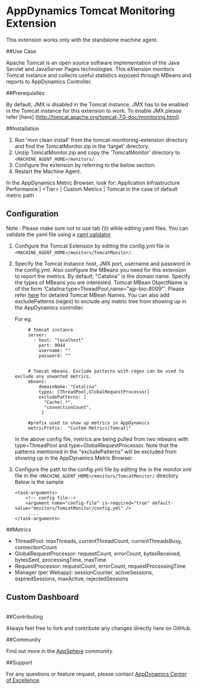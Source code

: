 # AppDynamics Tomcat Monitoring Extension

This extension works only with the standalone machine agent.

##Use Case

Apache Tomcat is an open source software implementation of the Java Servlet and JavaServer Pages technologies. This eXtension monitors Tomcat instance and collects useful statistics exposed through MBeans and reports to AppDynamics Controller.

##Prerequisites

By default, JMX is disabled in the Tomcat instance. JMX has to be enabled in the Tomcat instance for this extension to work. To enable JMX please refer [here] (http://tomcat.apache.org/tomcat-7.0-doc/monitoring.html).

##Installation

1. Run 'mvn clean install' from the tomcat-monitoring-extension directory and find the TomcatMonitor.zip in the 'target' directory.
2. Unzip TomcatMonitor.zip and copy the 'TomcatMonitor' directory to `<MACHINE_AGENT_HOME>/monitors/`
3. Configure the extension by referring to the below section.
5. Restart the Machine Agent.

In the AppDynamics Metric Browser, look for: Application Infrastructure Performance  | \<Tier\> | Custom Metrics | Tomcat in the case of default metric path

## Configuration

Note : Please make sure not to use tab (\t) while editing yaml files. You can validate the yaml file using a [yaml validator](http://yamllint.com/)

1. Configure the Tomcat Extension by editing the config.yml file in `<MACHINE_AGENT_HOME>/monitors/TomcatMonitor/`.
2. Specify the Tomcat instance host, JMX port, username and password in the config.yml. 
Also configure the MBeans you need for this extension to report the metrics. By default, "Catalina" is the domain name. Specify the types of MBeans you are interested. Tomcat MBean ObjectName is of the form 'Catalina:type=ThreadPool,name="ajp-bio-8009"'. Please refer [here](http://tomcat.apache.org/tomcat-6.0-doc/funcspecs/mbean-names.html) for detailed Tomcat MBean Names.
You can also add excludePatterns (regex) to exclude any metric tree from showing up in the AppDynamics controller.

   For eg.
   ```
        # Tomcat instance
        server:
          - host: "localhost"
            port: 9044
            username: ""
            password: ""
            

        # Tomcat mbeans. Exclude patterns with regex can be used to exclude any unwanted metrics.
        mbeans:
            domainName: "Catalina"
            types: [ThreadPool,GlobalRequestProcessor]
            excludePatterns: [
              "Cache|.*",
              "connectionCount",
             ]

        #prefix used to show up metrics in AppDynamics
        metricPrefix:  "Custom Metrics|Tomcat|"

   ```
   In the above config file, metrics are being pulled from two mbeans with type=ThreadPool and type=GlobalRequestProcessor.
   Note that the patterns mentioned in the "excludePatterns" will be excluded from showing up in the AppDynamics Metric Browser.


3. Configure the path to the config.yml file by editing the <task-arguments> in the monitor.xml file in the `<MACHINE_AGENT_HOME>/monitors/TomcatMonitor/` directory. Below is the sample

     ```
     <task-arguments>
         <!-- config file-->
         <argument name="config-file" is-required="true" default-value="monitors/TomcatMonitor/config.yml" />
          ....
     </task-arguments>
    ```



##Metrics

* ThreadPool: maxThreads, currentThreadCount, currentThreadsBusy, connectionCount
* GlobalRequestProcessor: requestCount, errorCount, bytesReceived, bytesSent, processingTime, maxTime
* RequestProcessor: requestCount, errorCount, requestProcessingTime
* Manager (per Webapp): sessionCounter, activeSessions, expiredSessions, maxActive, rejectedSessions


## Custom Dashboard
![]()

##Contributing

Always feel free to fork and contribute any changes directly here on GitHub.

##Community

Find out more in the [AppSphere]() community.

##Support

For any questions or feature request, please contact [AppDynamics Center of Excellence](mailto:ace-request@appdynamics.com).
